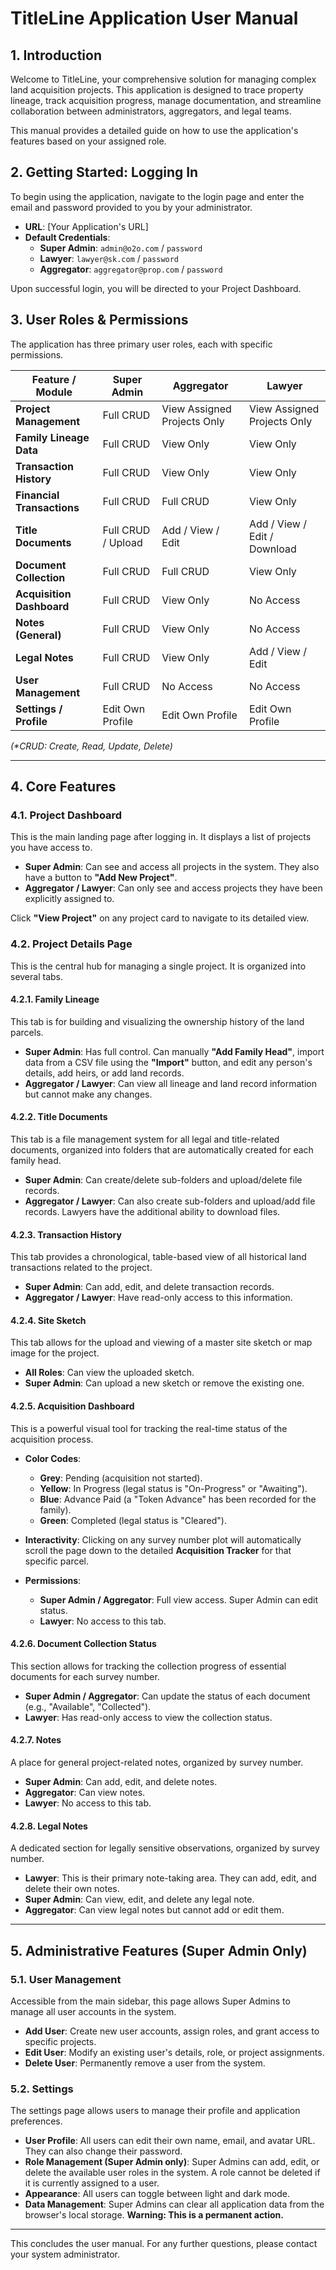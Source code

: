 # TitleLine Application User Manual

## 1. Introduction

Welcome to TitleLine, your comprehensive solution for managing complex land acquisition projects. This application is designed to trace property lineage, track acquisition progress, manage documentation, and streamline collaboration between administrators, aggregators, and legal teams.

This manual provides a detailed guide on how to use the application's features based on your assigned role.

## 2. Getting Started: Logging In

To begin using the application, navigate to the login page and enter the email and password provided to you by your administrator.

- **URL**: [Your Application's URL]
- **Default Credentials**:
  - **Super Admin**: `admin@o2o.com` / `password`
  - **Lawyer**: `lawyer@sk.com` / `password`
  - **Aggregator**: `aggregator@prop.com` / `password`

Upon successful login, you will be directed to your Project Dashboard.

## 3. User Roles & Permissions

The application has three primary user roles, each with specific permissions.

| Feature / Module            | Super Admin          | Aggregator                  | Lawyer                      |
| --------------------------- | -------------------- | --------------------------- | --------------------------- |
| **Project Management**      | Full CRUD            | View Assigned Projects Only | View Assigned Projects Only |
| **Family Lineage Data**     | Full CRUD            | View Only                   | View Only                   |
| **Transaction History**     | Full CRUD            | View Only                   | View Only                   |
| **Financial Transactions**  | Full CRUD            | Full CRUD                   | View Only                   |
| **Title Documents**         | Full CRUD / Upload   | Add / View / Edit           | Add / View / Edit / Download |
| **Document Collection**     | Full CRUD            | Full CRUD                   | View Only                   |
| **Acquisition Dashboard**   | Full CRUD            | View Only                   | No Access                   |
| **Notes (General)**         | Full CRUD            | View Only                   | No Access                   |
| **Legal Notes**             | Full CRUD            | View Only                   | Add / View / Edit           |
| **User Management**         | Full CRUD            | No Access                   | No Access                   |
| **Settings / Profile**      | Edit Own Profile     | Edit Own Profile            | Edit Own Profile            |

*(\*CRUD: Create, Read, Update, Delete)*

---

## 4. Core Features

### 4.1. Project Dashboard

This is the main landing page after logging in. It displays a list of projects you have access to.

- **Super Admin**: Can see and access all projects in the system. They also have a button to **"Add New Project"**.
- **Aggregator / Lawyer**: Can only see and access projects they have been explicitly assigned to.

Click **"View Project"** on any project card to navigate to its detailed view.

### 4.2. Project Details Page

This is the central hub for managing a single project. It is organized into several tabs.

#### 4.2.1. Family Lineage

This tab is for building and visualizing the ownership history of the land parcels.

- **Super Admin**: Has full control. Can manually **"Add Family Head"**, import data from a CSV file using the **"Import"** button, and edit any person's details, add heirs, or add land records.
- **Aggregator / Lawyer**: Can view all lineage and land record information but cannot make any changes.

#### 4.2.2. Title Documents

This tab is a file management system for all legal and title-related documents, organized into folders that are automatically created for each family head.

- **Super Admin**: Can create/delete sub-folders and upload/delete file records.
- **Aggregator / Lawyer**: Can also create sub-folders and upload/add file records. Lawyers have the additional ability to download files.

#### 4.2.3. Transaction History

This tab provides a chronological, table-based view of all historical land transactions related to the project.

- **Super Admin**: Can add, edit, and delete transaction records.
- **Aggregator / Lawyer**: Have read-only access to this information.

#### 4.2.4. Site Sketch

This tab allows for the upload and viewing of a master site sketch or map image for the project.

- **All Roles**: Can view the uploaded sketch.
- **Super Admin**: Can upload a new sketch or remove the existing one.

#### 4.2.5. Acquisition Dashboard

This is a powerful visual tool for tracking the real-time status of the acquisition process.

- **Color Codes**:
    - **Grey**: Pending (acquisition not started).
    - **Yellow**: In Progress (legal status is "On-Progress" or "Awaiting").
    - **Blue**: Advance Paid (a "Token Advance" has been recorded for the family).
    - **Green**: Completed (legal status is "Cleared").
- **Interactivity**: Clicking on any survey number plot will automatically scroll the page down to the detailed **Acquisition Tracker** for that specific parcel.

- **Permissions**:
    - **Super Admin / Aggregator**: Full view access. Super Admin can edit status.
    - **Lawyer**: No access to this tab.

#### 4.2.6. Document Collection Status

This section allows for tracking the collection progress of essential documents for each survey number.

- **Super Admin / Aggregator**: Can update the status of each document (e.g., "Available", "Collected").
- **Lawyer**: Has read-only access to view the collection status.

#### 4.2.7. Notes

A place for general project-related notes, organized by survey number.

- **Super Admin**: Can add, edit, and delete notes.
- **Aggregator**: Can view notes.
- **Lawyer**: No access to this tab.

#### 4.2.8. Legal Notes

A dedicated section for legally sensitive observations, organized by survey number.

- **Lawyer**: This is their primary note-taking area. They can add, edit, and delete their own notes.
- **Super Admin**: Can view, edit, and delete any legal note.
- **Aggregator**: Can view legal notes but cannot add or edit them.

---

## 5. Administrative Features (Super Admin Only)

### 5.1. User Management

Accessible from the main sidebar, this page allows Super Admins to manage all user accounts in the system.

- **Add User**: Create new user accounts, assign roles, and grant access to specific projects.
- **Edit User**: Modify an existing user's details, role, or project assignments.
- **Delete User**: Permanently remove a user from the system.

### 5.2. Settings

The settings page allows users to manage their profile and application preferences.

- **User Profile**: All users can edit their own name, email, and avatar URL. They can also change their password.
- **Role Management (Super Admin only)**: Super Admins can add, edit, or delete the available user roles in the system. A role cannot be deleted if it is currently assigned to a user.
- **Appearance**: All users can toggle between light and dark mode.
- **Data Management**: Super Admins can clear all application data from the browser's local storage. **Warning: This is a permanent action.**

---

This concludes the user manual. For any further questions, please contact your system administrator.
